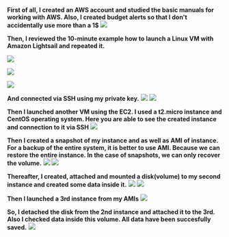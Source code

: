**First of all, I created an AWS account and studied the basic manuals for working with AWS. Also, I created budget alerts so that I don't accidentally use more than a 1$**
![](https://github.com/AlexGurtoff/DevOps_online_Kyiv_2021Q3/blob/master/m2/task2.2/Budget_allerts.jpg)

**Then, I reviewed the 10-minute example how to launch a Linux VM with Amazon Lightsail and repeated it.**

![](https://github.com/AlexGurtoff/DevOps_online_Kyiv_2021Q3/blob/master/m2/task2.2/Create_an_instance.jpg)

![](https://github.com/AlexGurtoff/DevOps_online_Kyiv_2021Q3/blob/master/m2/task2.2/create_an_instance2.jpg)

![](https://github.com/AlexGurtoff/DevOps_online_Kyiv_2021Q3/blob/master/m2/task2.2/Connect_to_VM.jpg)

**And connected via SSH using my private key.**
![](https://github.com/AlexGurtoff/DevOps_online_Kyiv_2021Q3/blob/master/m2/task2.2/Connect_to_VM_via_MobaXterm.jpg)
![](https://github.com/AlexGurtoff/DevOps_online_Kyiv_2021Q3/blob/master/m2/task2.2/Connect_to_VM_via_MobaXterm2.jpg)

**Then I launched another VM using the EC2. I used a t2.micro instance and CentOS operating system. Here you are able to see the created instance and connection to it via SSH**
![](https://github.com/AlexGurtoff/DevOps_online_Kyiv_2021Q3/blob/master/m2/task2.2/CentOS_t2micro_created.jpg)

**Then I created a snapshot of my instance and as well as AMI of instance. For a backup of the entire system, it is better to use AMI. Because we can restore the entire instance. In the case of snapshots, we can only recover the volume.**
![](https://github.com/AlexGurtoff/DevOps_online_Kyiv_2021Q3/blob/master/m2/task2.2/Creating_a_snapshot.jpg)
![](https://github.com/AlexGurtoff/DevOps_online_Kyiv_2021Q3/blob/master/m2/task2.2/AMI_create.jpg)

**Thereafter, I created, attached and mounted a disk(volume) to my second instance and created some data inside it.**
![](https://github.com/AlexGurtoff/DevOps_online_Kyiv_2021Q3/blob/master/m2/task2.2/Disk_attach.jpg)
![](https://github.com/AlexGurtoff/DevOps_online_Kyiv_2021Q3/blob/master/m2/task2.2/Mount_disk_and_create_file.jpg)

**Then I launched a 3rd instance from my AMIs**
![](https://github.com/AlexGurtoff/DevOps_online_Kyiv_2021Q3/blob/master/m2/task2.2/Launch_instance_from_backup.jpg)

**So, I detached the disk from the 2nd instance and attached it to the 3rd. Also I checked data inside this volume. All data have been succesfully saved.**
![](https://github.com/AlexGurtoff/DevOps_online_Kyiv_2021Q3/blob/master/m2/task2.2/Disk_D_attached_to_3rd_instance.jpg)